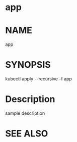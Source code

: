 app
==================================================

# NAME

  app

# SYNOPSIS

  kubectl apply --recursive -f app

# Description

sample description

# SEE ALSO

